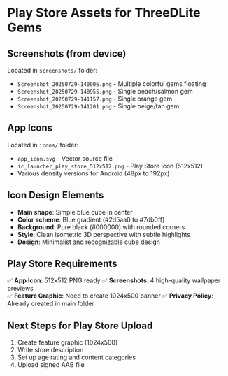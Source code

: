 # Play Store Assets for ThreeDLite Gems

## Screenshots (from device)
Located in `screenshots/` folder:
- `Screenshot_20250729-140906.png` - Multiple colorful gems floating
- `Screenshot_20250729-140955.png` - Single peach/salmon gem  
- `Screenshot_20250729-141157.png` - Single orange gem
- `Screenshot_20250729-141201.png` - Single beige/tan gem

## App Icons
Located in `icons/` folder:
- `app_icon.svg` - Vector source file
- `ic_launcher_play_store_512x512.png` - Play Store icon (512x512)
- Various density versions for Android (48px to 192px)

## Icon Design Elements
- **Main shape**: Simple blue cube in center
- **Color scheme**: Blue gradient (#2d5aa0 to #7db0ff)
- **Background**: Pure black (#000000) with rounded corners
- **Style**: Clean isometric 3D perspective with subtle highlights
- **Design**: Minimalist and recognizable cube design

## Play Store Requirements
✅ **App Icon**: 512x512 PNG ready
✅ **Screenshots**: 4 high-quality wallpaper previews  
✅ **Feature Graphic**: Need to create 1024x500 banner
✅ **Privacy Policy**: Already created in main folder

## Next Steps for Play Store Upload
1. Create feature graphic (1024x500)
2. Write store description
3. Set up age rating and content categories
4. Upload signed AAB file